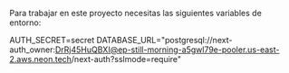 Para trabajar en este proyecto necesitas las siguientes variables de entorno:

AUTH_SECRET=secret
DATABASE_URL="postgresql://next-auth_owner:DrRj45HuQBXI@ep-still-morning-a5gwl79e-pooler.us-east-2.aws.neon.tech/next-auth?sslmode=require"

